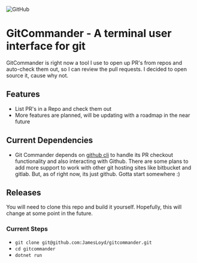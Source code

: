 ![GitHub](https://img.shields.io/github/license/jamesloyd/gitcommander)

# GitCommander - A terminal user interface for git

GitCommander is right now a tool I use to open up PR's from repos and auto-check them out, so I can review the pull requests. I decided to open source it, cause why not.

## Features
* List PR's in a Repo and check them out
* More features are planned, will be updating with a roadmap in the near future

## Current Dependencies
* Git Commander depends on [github cli](https://github.com/cli/cli) to handle its PR checkout functionality and also interacting with Github. There are some plans to add more support to work with other git hosting sites like bitbucket and gitlab. But, as of right now, its just github. Gotta start somewhere :)

## Releases
You will need to clone this repo and build it yourself. Hopefully, this will change at some point in the future.

### Current Steps
* `git clone git@github.com:JamesLoyd/gitcommander.git`
* `cd gitcommander`
* `dotnet run` 
